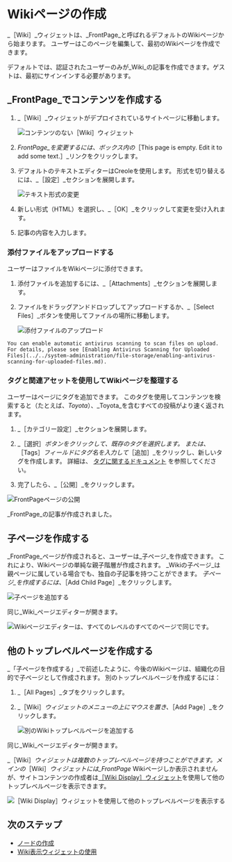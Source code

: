 # Wikiページの作成

_［Wiki］_ウィジェットは、_FrontPage_と呼ばれるデフォルトのWikiページから始まります。 ユーザーはこのページを編集して、最初のWikiページを作成できます。

デフォルトでは、認証されたユーザーのみが_Wiki_の記事を作成できます。ゲストは、最初にサインインする必要があります。

<a name="_frontpage_でコンテンツを作成する" />

## _FrontPage_でコンテンツを作成する

1. _［Wiki］_ウィジェットがデプロイされているサイトページに移動します。

    ![コンテンツのない［Wiki］ウィジェット](./creating-wiki-pages/images/01.png)

1. _FrontPage_を変更するには、ボックス内の_［This page is empty. Edit it to add some text.］_リンクをクリックします。
1. デフォルトのテキストエディターはCreoleを使用します。 形式を切り替えるには、_［設定］_セクションを展開します。

    ![テキスト形式の変更](./creating-wiki-pages/images/02.png)

1. 新しい形式（HTML）を選択し、_［OK］_をクリックして変更を受け入れます。
1. 記事の内容を入力します。

### 添付ファイルをアップロードする

ユーザーはファイルをWikiページに添付できます。

1. 添付ファイルを追加するには、_［Attachments］_セクションを展開します。
1. ファイルをドラッグアンドドロップしてアップロードするか、_［Select Files］_ボタンを使用してファイルの場所に移動します。

    ![添付ファイルのアップロード](./creating-wiki-pages/images/03.png)

```{important}
You can enable automatic antivirus scanning to scan files on upload. For details, please see [Enabling Antivirus Scanning for Uploaded Files](../../system-administration/file-storage/enabling-antivirus-scanning-for-uploaded-files.md).
```

### タグと関連アセットを使用してWikiページを整理する

ユーザーはページにタグを追加できます。 このタグを使用してコンテンツを検索すると（たとえば、_Toyota_）、_Toyota_を含むすべての投稿がより速く返されます。

1. _［カテゴリー設定］_セクションを展開します。
1. _［選択］_ボタンをクリックして、既存のタグを選択します。 または、_［Tags］_フィールドにタグ名を入力して_［追加］_をクリックし、新しいタグを作成します。 詳細は、 [タグに関するドキュメント](https://help.liferay.com/hc/articles/360028820472-Tagging-Content) を参照してください。

1. 完了したら、_［公開］_をクリックします。

![FrontPageページの公開](./creating-wiki-pages/images/05.png)

_FrontPage_の記事が作成されました。

<a name="子ページを作成する" />

## 子ページを作成する

_FrontPage_ページが作成されると、ユーザーは_子ページ_を作成できます。 これにより、Wikiページの単純な親子階層が作成されます。 _Wikiの子ページ_は親ページに属している場合でも、独自の子記事を持つことができます。 _子ページ_を作成するには、_［Add Child Page］_をクリックします。

![子ページを追加する](./creating-wiki-pages/images/06.png)

同じ_Wiki_ページエディターが開きます。

![Wikiページエディターは、すべてのレベルのすべてのページで同じです。](./creating-wiki-pages/images/07.png)

<a name="他のトップレベルページを作成する" />

## 他のトップレベルページを作成する

_「子ページを作成する」_で前述したように、今後のWikiページは、組織化の目的で子ページとして作成されます。 別のトップレベルページを作成するには：

1. _［All Pages］_タブをクリックします。
1. _［Wiki］_ウィジェットのメニューの上にマウスを置き、_［Add Page］_をクリックします。

   ![別のWikiトップレベルページを追加する](./creating-wiki-pages/images/04.png)

同じ_Wiki_ページエディターが開きます。

_［Wiki］_ウィジェットは複数のトップレベルページを持つことができます。メインの_［Wiki］_ウィジェットには_FrontPage_ Wikiページしか表示されませんが、サイトコンテンツの作成者は[［Wiki Display］ウィジェット](./using-the-wiki-display-widget.md)を使用して他のトップレベルページを表示できます。

![［Wiki Display］ウィジェットを使用して他のトップレベルページを表示する](./creating-wiki-pages/images/08.png)

<a name="次のステップ" />

## 次のステップ

* [ノードの作成](./creating-a-node.md)
* [Wiki表示ウィジェットの使用](./using-the-wiki-display-widget.md)
